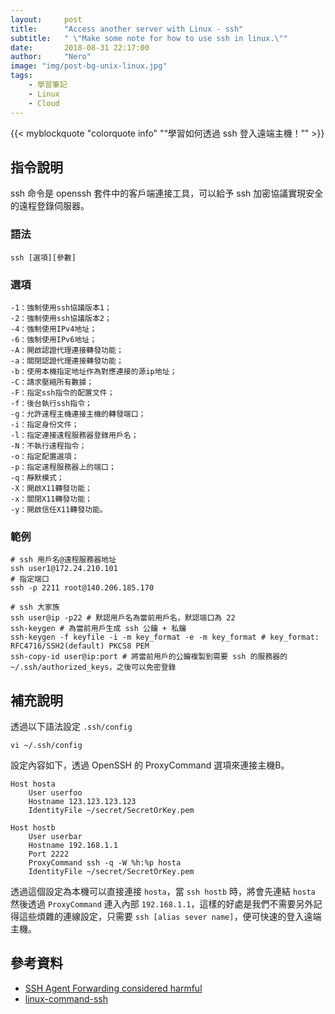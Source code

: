 ```yaml
---
layout:     post
title:      "Access another server with Linux - ssh"
subtitle:   " \"Make some note for how to use ssh in linux.\""
date:       2018-08-31 22:17:00
author:     "Nero"
image: "img/post-bg-unix-linux.jpg"
tags:
    - 學習筆記
    - Linux
    - Cloud
---
```


{{< myblockquote "colorquote info" "“學習如何透過 ssh 登入遠端主機！”" >}}


## 指令說明
ssh 命令是 openssh 套件中的客戶端連接工具，可以給予 ssh 加密協議實現安全的遠程登錄伺服器。
### 語法
```
ssh [選項][參數]
```
### 選項
```
-1：強制使用ssh協議版本1；
-2：強制使用ssh協議版本2；
-4：強制使用IPv4地址；
-6：強制使用IPv6地址；
-A：開啟認證代理連接轉發功能；
-a：關閉認證代理連接轉發功能；
-b：使用本機指定地址作為對應連接的源ip地址；
-C：請求壓縮所有數據；
-F：指定ssh指令的配置文件；
-f：後台執行ssh指令；
-g：允許遠程主機連接主機的轉發端口；
-i：指定身份文件；
-l：指定連接遠程服務器登錄用戶名；
-N：不執行遠程指令；
-o：指定配置選項；
-p：指定遠程服務器上的端口；
-q：靜默模式；
-X：開啟X11轉發功能；
-x：關閉X11轉發功能；
-y：開啟信任X11轉發功能。
```
### 範例
```
# ssh 用戶名@遠程服務器地址
ssh user1@172.24.210.101
# 指定端口
ssh -p 2211 root@140.206.185.170

# ssh 大家族
ssh user@ip -p22 # 默認用戶名為當前用戶名，默認端口為 22
ssh-keygen # 為當前用戶生成 ssh 公鑰 + 私鑰
ssh-keygen -f keyfile -i -m key_format -e -m key_format # key_format: RFC4716/SSH2(default) PKCS8 PEM
ssh-copy-id user@ip:port # 將當前用戶的公鑰複製到需要 ssh 的服務器的 ~/.ssh/authorized_keys，之後可以免密登錄
```
## 補充說明
透過以下語法設定 `.ssh/config` 

```
vi ~/.ssh/config
```
設定內容如下，透過 OpenSSH 的 ProxyCommand 選項來連接主機B。
```
Host hosta
    User userfoo
    Hostname 123.123.123.123
    IdentityFile ~/secret/SecretOrKey.pem
 
Host hostb
    User userbar
    Hostname 192.168.1.1
    Port 2222
    ProxyCommand ssh -q -W %h:%p hosta
    IdentityFile ~/secret/SecretOrKey.pem
```
透過這個設定為本機可以直接連接 `hosta`，當 `ssh hostb` 時，將會先連結 `hosta` 然後透過 `ProxyCommand` 連入內部 `192.168.1.1`，這樣的好處是我們不需要另外記得這些煩雜的連線設定，只需要 `ssh [alias sever name]`，便可快速的登入遠端主機。

## 參考資料

- [SSH Agent Forwarding considered harmful](https://heipei.github.io/2015/02/26/SSH-Agent-Forwarding-considered-harmful/)
- [linux-command-ssh](https://wangchujiang.com/linux-command/c/ssh.html)
